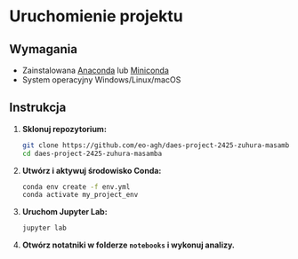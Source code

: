 # Uruchomienie projektu

## Wymagania

- Zainstalowana [Anaconda](https://www.anaconda.com/products/distribution) lub [Miniconda](https://docs.conda.io/en/latest/miniconda.html)  
- System operacyjny Windows/Linux/macOS  

## Instrukcja

1. **Sklonuj repozytorium:**

   ```bash
   git clone https://github.com/eo-agh/daes-project-2425-zuhura-masamba
   cd daes-project-2425-zuhura-masamba
   ```

2. **Utwórz i aktywuj środowisko Conda:**

   ```bash
   conda env create -f env.yml
   conda activate my_project_env
   ```

3. **Uruchom Jupyter Lab:**

   ```bash
   jupyter lab
   ```

4. **Otwórz notatniki w folderze `notebooks` i wykonuj analizy.**
